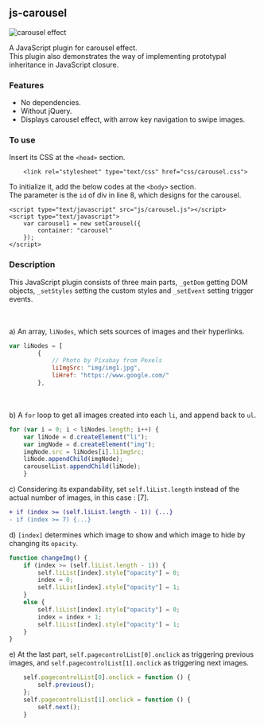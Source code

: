 ## js-carousel

![carousel effect](./img/carousel.gif)

	
	
A JavaScript plugin for carousel effect.  
This plugin also demonstrates the way of implementing prototypal inheritance in JavaScript closure.

### Features
- No dependencies.
- Without jQuery.
- Displays carousel effect, with arrow key navigation to swipe images.

### To use
Insert its CSS at the `<head>` section.
```
	<link rel="stylesheet" type="text/css" href="css/carousel.css">
```

To initialize it, add the below codes at the `<body>` section.  
The parameter is the `id` of div in line 8, which designs for the carousel.
```
<script type="text/javascript" src="js/carousel.js"></script>
<script type="text/javascript">
    var carousel1 = new setCarousel({
        container: "carousel"
    });
</script>
```

### Description	
This JavaScript plugin consists of three main parts, `_getDom` getting DOM objects, `_setStyles` setting the custom styles and `_setEvent` setting trigger events.  
  
　  
  
a) An array, `liNodes`, which sets sources of images and their hyperlinks.    
```javascript
var liNodes = [
        {
            // Photo by Pixabay from Pexels
            liImgSrc: "img/img1.jpg",
            liHref: "https://www.google.com/"
        },
```
  
　　　　
  
b) A `for` loop to get all images created into each `li`, and append back to `ul`.
```javascript
for (var i = 0; i < liNodes.length; i++) {
    var liNode = d.createElement("li");
    var imgNode = d.createElement("img");
    imgNode.src = liNodes[i].liImgSrc;
    liNode.appendChild(imgNode);
    carouselList.appendChild(liNode);
    }
```	

c) Considering its expandability, set `self.liList.length` instead of the actual number of images, in this case : [7].

``` diff
+ if (index >= (self.liList.length - 1)) {...}
- if (index >= 7) {...}
```


d) `[index]` determines which image to show and which image to hide by changing its `opacity`. 


```javascript
function changeImg() {
    if (index >= (self.liList.length - 1)) {
        self.liList[index].style["opacity"] = 0;
        index = 0;
        self.liList[index].style["opacity"] = 1;
    }
    else {
        self.liList[index].style["opacity"] = 0;
        index = index + 1;
        self.liList[index].style["opacity"] = 1;
    }
}
```

e) At the last part, `self.pagecontrolList[0].onclick` as triggering previous images, and `self.pagecontrolList[1].onclick` as triggering next images.

```javascript
    self.pagecontrolList[0].onclick = function () {
        self.previous();
    };
    self.pagecontrolList[1].onclick = function () {
        self.next();
    }
```